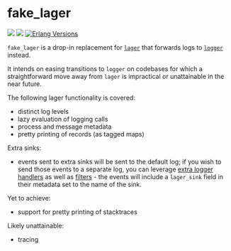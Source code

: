 # fake_lager

[![](https://img.shields.io/hexpm/v/fake_lager.svg?style=flat)](https://hex.pm/packages/fake_lager)
[![](https://github.com/g-andrade/fake_lager/actions/workflows/ci.yml/badge.svg)](https://github.com/g-andrade/fake_lager/actions/workflows/ci.yml)
[![Erlang Versions](https://img.shields.io/badge/Supported%20Erlang%2FOTP-22%20to%2027-blue)](https://www.erlang.org)

`fake_lager` is a drop-in replacement for
[`lager`](https://github.com/erlang-lager/lager/) that forwards logs to
[`logger`](http://erlang.org/doc/man/logger.html) instead.

It intends on easing transitions to `logger` on codebases for which a
straightforward move away from `lager` is impractical or unattainable in
the near future.

The following lager functionality is covered:

- distinct log levels
- lazy evaluation of logging calls
- process and message metadata
- pretty printing of records (as tagged maps)

Extra sinks:

- events sent to extra sinks will be sent to the default log;
if you wish to send those events to a separate log, you can
leverage
[extra logger handlers](https://www.erlang.org/doc/apps/kernel/logger_chapter.html#example--add-a-handler-to-log-info-events-to-file)
as well as [filters](https://www.erlang.org/doc/apps/kernel/logger_chapter.html#filters) -
the events will include a `lager_sink` field in their metadata
set to the name of the sink.

Yet to achieve:

- support for pretty printing of stacktraces

Likely unattainable:

- tracing
